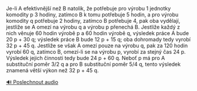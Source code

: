 
Je-li A efektivnější než B natolik, že potřebuje pro výrobu 1 jednotky komodity p 3 hodiny, zatímco B k tomu potřebuje 5 hodin, a pro výrobu komodity q potřebuje 2 hodiny, zatímco B potřebuje 4, pak oba vydělají, jestliže se A omezí na výrobu q a výrobu p přenechá B. Jestliže každý z nich věnuje 60 hodin výrobě p a 60 hodin výrobě q, výsledek práce A bude 20 p + 30 q; výsledek práce B bude 12 p + 15 q; oba dohromady tedy vyrobí 32 p + 45 q. Jestliže se však A omezí pouze na výrobu q, pak za 120 hodin vyrobí 60 q, zatímco B, omezí-li se na výrobu p, vyrobí za stejný čas 24 p. Výsledek jejich činnosti tedy bude 24 p + 60 q. Neboť p má pro A substituční poměr 3/2 q a pro B substituční poměr 5/4 q, tento výsledek znamená větší výkon než 32 p + 45 q.

[🔊 Poslechnout audio](/data/7-paragraphs/audio/chapter_36/para_009-Je-li-A-efektivnj-ne-B-natolik-e-potebuje-p.mp3)
